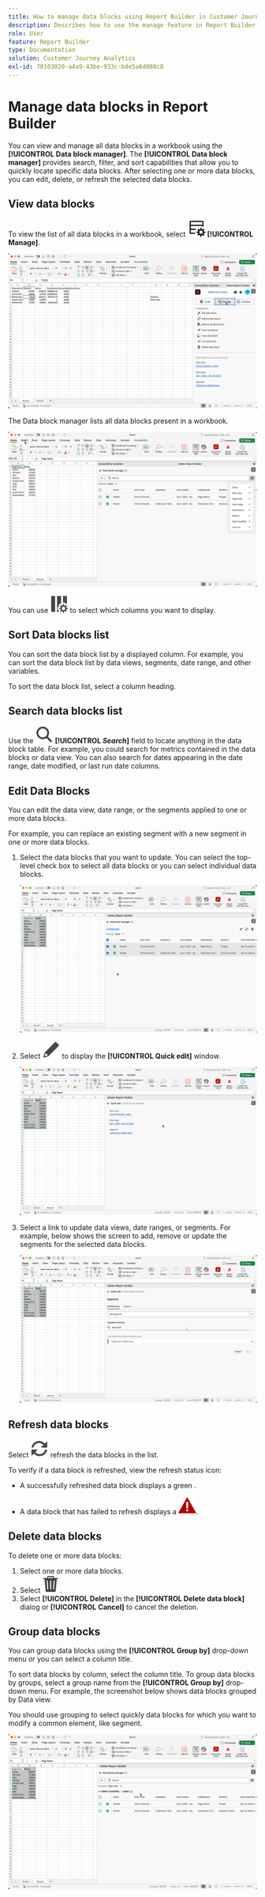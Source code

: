 ```yaml
---
title: How to manage data blocks using Report Builder in Customer Journey Analytics
description: Describes how to use the manage feature in Report Builder
role: User
feature: Report Builder
type: Documentation
solution: Customer Journey Analytics
exl-id: 70103020-a4a9-43be-933c-bde5a6d088c8
---
```

# Manage data blocks in Report Builder

You can view and manage all data blocks in a workbook using the **[!UICONTROL Data block manager]**. The **[!UICONTROL Data block manager]** provides search, filter, and sort capabilities that allow you to quickly locate specific data blocks. After selecting one or more data blocks, you can edit, delete, or refresh the selected data blocks.

## View data blocks

To view the list of all data blocks in a workbook, select ![TableManage](/help/assets/icons/TableManage.svg) **[!UICONTROL Manage]**.

   ![The Manage option to view a list of all data blocks.](./assets/image53.png)

The Data block manager lists all data blocks present in a workbook.

![The list of all data blocks present in a workbook.](./assets/image52.png)

You can use ![ColumnSetting](/help/assets/icons/ColumnSetting.svg) to select which columns you want to display.

## Sort Data blocks list

You can sort the data block list by a displayed column. For example, you can sort the data block list by data views, segments, date range, and other variables.

To sort the data block list, select a column heading.


## Search data blocks list

Use the ![Search](/help/assets/icons/Search.svg) **[!UICONTROL _Search_]** field to locate anything in the data block table. For example, you could search for metrics contained in the data blocks or data view. You can also search for dates appearing in the date range, date modified, or last run date columns.


## Edit Data Blocks

You can edit the data view, date range, or the segments applied to one or more data blocks.

For example, you can replace an existing segment with a new segment in one or more data blocks.

1. Select the data blocks that you want to update. You can select the top-level check box to select all data blocks or you can select individual data blocks.

   ![The pencil edit icon](./assets/image56.png)

1. Select ![Edit](/help/assets/icons/Edit.svg) to display the **[!UICONTROL Quick edit]** window.

   ![The Quick edit window](./assets/image58.png)

1. Select a link to update data views, date ranges, or segments. For example, below shows the screen to add, remove or update the segments for the selected data blocks.

   ![The Add Segment field in the Quick edit window](./assets/image59.png)

## Refresh data blocks

Select ![Refresh](/help/assets/icons/Refresh.svg) refresh the data blocks in the list.

To verify if a data block is refreshed, view the refresh status icon: 

- A successfully refreshed data block displays a green .

- A data block that has failed to refresh displays a ![AlertRed](/help/assets/icons/AlertRed.svg).


## Delete data blocks

To delete one or more data blocks:

1. Select one or more data blocks.
1. Select ![Delete](/help/assets/icons/Delete.svg). 
1. Select **[!UICONTROL Delete]** in the **[!UICONTROL Delete data block]** dialog or **[!UICONTROL Cancel]** to cancel the deletion.

## Group data blocks

You can group data blocks using the **[!UICONTROL Group by]** drop-down menu or you can select a column title. 

To sort data blocks by column, select the column title. To group data blocks by groups, select a group name from the **[!UICONTROL Group by]** drop-down menu. For example, the screenshot below shows data blocks grouped by Data view. 

You should use grouping to select quickly data blocks for which you want to modify a common element, like segment.

![Data block manager showing the Group by Sheet list.](./assets/group-data-blocks.png)

